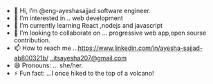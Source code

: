 - 👋 Hi, I’m @eng-ayeshasajjad software engineer.
- 👀 I’m interested in... web development
- 🌱 I’m currently learning React ,nodejs and javascript
- 💞️ I’m looking to collaborate on ... progressive web app,open sourse contribution.
- 📫 How to reach me ...https://www.linkedin.com/in/ayesha-sajjad-ab800321b/ ..itsayesha207@gmail.com
- 😄 Pronouns: ... she/her.
- ⚡ Fun fact: ...I once hiked to the top of a volcano!

<!---
eng-ayeshasajjad/eng-ayeshasajjad is a ✨ special ✨ repository because its `README.md` (this file) appears on your GitHub profile.
You can click the Preview link to take a look at your changes.
--->
